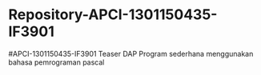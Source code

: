# Repository-APCI-1301150435-IF3901
 #APCI-1301150435-IF3901            Teaser DAP             Program sederhana menggunakan bahasa pemrograman pascal
